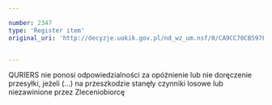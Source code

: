 ```yaml
---

number: 2347
type: 'Register item'
original_uri: 'http://decyzje.uokik.gov.pl/nd_wz_um.nsf/0/CA9CC70CB597F530C12578AE00362B14?OpenDocument'


---
```


QURIERS nie ponosi odpowiedzialności za opóźnienie lub nie doręczenie przesyłki, jeżeli (...) na przeszkodzie stanęły czynniki losowe lub niezawinione przez Zleceniobiorcę
